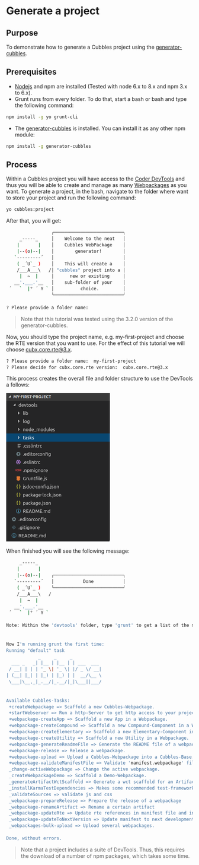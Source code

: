 # Generate a project

## Purpose

To demonstrate how to generate a Cubbles project using the [generator-cubbles](https://www.npmjs.com/package/generator-cubbles).

## Prerequisites

* [Nodejs](https://nodejs.org/en/download/) and npm are installed \(Tested with node 6.x to 8.x and npm 3.x to 6.x\).
* Grunt runs from every folder. To do that, start a bash or bash and type the following command:

```bash
npm install -g yo grunt-cli
```

* The [generator-cubbles](https://www.npmjs.com/package/generator-cubbles) is installed. You can install it as any other npm module:

```bash
npm install -g generator-cubbles
```

## Process

Within a Cubbles project you will have access to the [Coder DevTools](../coder-devtools-cdt/) and thus you will be able to create and manage as many [Webpackages](create-a-webpackage.md) as you want. To generate a project, in the bash, navigate to the folder where want to store your project and run the following command:

```bash
yo cubbles:project
```

After that, you will get:

```bash
                 ╭──────────────────────────╮
     _-----_     │    Welcome to the neat   │
    |       |    │    Cubbles WebPackage    │
    |--(o)--|    │        generator!        │
   `---------´   │                          │
    ( _´U`_ )    │    This will create a    │
    /___A___\   /│ "cubbles" project into a │
     |  ~  |     │      new or existing     │
   __'.___.'__   │    sub-folder of your    │
 ´   `  |° ´ Y ` │          choice.         │
                 ╰──────────────────────────╯

? Please provide a folder name:
```

> Note that this tutorial was tested using the 3.2.0 version of the generator-cubbles.

Now, you should type the project name, e.g. my-first-project and choose the RTE version that you want to use. For the effect of this tutorial we will choose cubx.core.rte@3.x.

```bash
? Please provide a folder name:  my-first-project
? Please decide for cubx.core.rte version:  cubx.core.rte@3.x
```

This process creates the overall file and folder structure to use the DevTools a follows:

![Cubbles project structure](../assets/images/project_structure.png)

When finished you will see the following message:

```bash
     _-----_     
    |       |    
    |--(o)--|    ╭──────────────────────────╮
   `---------´   │           Done           │
    ( _´U`_ )    ╰──────────────────────────╯
    /___A___\   /
     |  ~  |     
   __'.___.'__   
 ´   `  |° ´ Y ` 

Note: Within the 'devtools' folder, type 'grunt' to get a list of the most important tasks.


Now I'm running grunt the first time:
Running "default" task
            _     _     _ 
  ___ _   _| |__ | |__ | | ___  ___ 
 / __| | | | '_ \| '_ \| |/ _ \/ __|
| (__| |_| | |_) | |_) | |  __/\__ \
 \___|\__,_|_.__/|_.__/|_|\___||___/


Available Cubbles-Tasks:
 +createWebpackage => Scaffold a new Cubbles-Webpackage.
 +startWebserver => Run a http-Server to get http access to your project files and data.
 +webpackage-createApp => Scaffold a new App in a Webpackage.
 +webpackage-createCompound => Scaffold a new Compound-Component in a Webpackage.
 +webpackage-createElementary => Scaffold a new Elementary-Component in a Webpackage.
 +webpackage-createUtility => Scaffold a new Utility in a Webpackage.
 +webpackage-generateReadmeFile => Generate the README file of a webpackage
 +webpackage-release => Release a webpackage.
 +webpackage-upload => Upload a Cubbles-Webpackage into a Cubbles-Base.
 +webpackage-validateManifestFile => Validate 'manifest.webpackage' file.
 _change-activeWebpackage => Change the active webpackage.
 _createWebpackageDemo => Scaffold a Demo-Webpackage.
 _generateArtifactWctScaffold => Generate a wct scaffold for an Artifact.
 _installKarmaTestDependencies => Makes some recommended test-frameworks available.
 _validateSources => validate js and css
 _webpackage-prepareRelease => Prepare the release of a webpackage
 _webpackage-renameArtifact => Rename a certain artifact
 _webpackage-updateRte => Update rte references in manifest file and in artifact files of a webpackage
 _webpackage-updateToNextVersion => Update manifest to next development version
 _webpackages-bulk-upload => Upload several webpackages.

Done, without errors.
```

> Note that a project includes a suite of DevTools. Thus, this requires the download of a number of npm packages, which takes some time.

